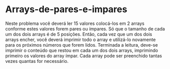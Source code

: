# Arrays-de-pares-e-impares
Neste problema você deverá ler 15 valores colocá-los em 2 arrays conforme estes valores forem pares ou ímpares. Só que o tamanho de cada um dos dois arrays é de 5 posições. Então, cada vez que um dos dois arrays encher, você deverá imprimir todo o array e utilizá-lo novamente para os próximos números que forem lidos. Terminada a leitura, deve-se imprimir o conteúdo que restou em cada um dos dois arrays, imprimindo primeiro os valores do array ímpar. Cada array pode ser preenchido tantas vezes quantas for necessário.
